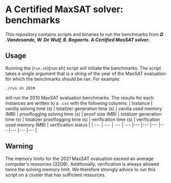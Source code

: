 # A Certified MaxSAT solver: benchmarks

This repository contains scripts and binaries to run the benchmarks from **_D .Vandesande, W. De Wulf, B. Bogaerts. A Certified MaxSAT solver._**.

## Usage

Running the (`run.sh`)[run.sh] script will initiate the benchmarks.
The script takes a single argument that is a string of the year of the MaxSAT evaluation for which the benchmarks should be ran.
For example:

```console
./run.sh 2010
```

will run the 2010 MaxSAT evaluation benchmarks.
The results for each instances are written to a `.csv` with the following columns:
| Instance | vanilla solving time (s) | totalizer generation time (s) | vanilla used memory (MB) | prooflogging solving time (s) | proof size (MB) | totalizer generation time (s) | totalizer prooflogging time (s) | verification time (s) | verification used memory (MB) | verification status |
| --- | --- | --- | --- |--- |--- |--- |--- |--- |--- |--- |

## Warning

The memory limits for the 2021 MaxSAT evaluation exceed an average computer's resources (32GB).
Additionally, verification is always allowed twice the solving memory limit.
We therefore strongly advice to run this script on a cluster that has sufficient resources.
